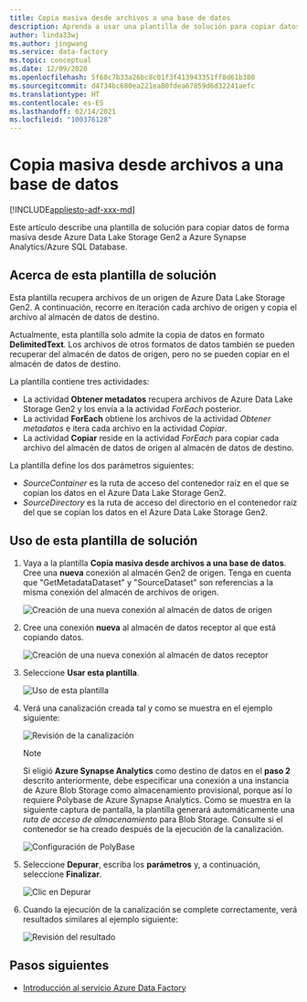 ```yaml
---
title: Copia masiva desde archivos a una base de datos
description: Aprenda a usar una plantilla de solución para copiar datos de forma masiva desde Azure Data Lake Storage Gen2 a Azure Synapse Analytics/Azure SQL Database.
author: linda33wj
ms.author: jingwang
ms.service: data-factory
ms.topic: conceptual
ms.date: 12/09/2020
ms.openlocfilehash: 5f68c7b33a26bc8c01f3f413943351ff8d61b380
ms.sourcegitcommit: d4734bc680ea221ea80fdea67859d6d32241aefc
ms.translationtype: HT
ms.contentlocale: es-ES
ms.lasthandoff: 02/14/2021
ms.locfileid: "100376128"
---
```

# <a name="bulk-copy-from-files-to-database"></a>Copia masiva desde archivos a una base de datos

[!INCLUDE[appliesto-adf-xxx-md](includes/appliesto-adf-xxx-md.md)]

Este artículo describe una plantilla de solución para copiar datos de forma masiva desde Azure Data Lake Storage Gen2 a Azure Synapse Analytics/Azure SQL Database.

## <a name="about-this-solution-template"></a>Acerca de esta plantilla de solución

Esta plantilla recupera archivos de un origen de Azure Data Lake Storage Gen2. A continuación, recorre en iteración cada archivo de origen y copia el archivo al almacén de datos de destino. 

Actualmente, esta plantilla solo admite la copia de datos en formato **DelimitedText**. Los archivos de otros formatos de datos también se pueden recuperar del almacén de datos de origen, pero no se pueden copiar en el almacén de datos de destino.  

La plantilla contiene tres actividades:
- La actividad **Obtener metadatos** recupera archivos de Azure Data Lake Storage Gen2 y los envía a la actividad *ForEach* posterior.
- La actividad **ForEach** obtiene los archivos de la actividad *Obtener metadatos* e itera cada archivo en la actividad *Copiar*.
- La actividad **Copiar** reside en la actividad *ForEach* para copiar cada archivo del almacén de datos de origen al almacén de datos de destino.

La plantilla define los dos parámetros siguientes:
- *SourceContainer* es la ruta de acceso del contenedor raíz en el que se copian los datos en el Azure Data Lake Storage Gen2. 
- *SourceDirectory* es la ruta de acceso del directorio en el contenedor raíz del que se copian los datos en el Azure Data Lake Storage Gen2.

## <a name="how-to-use-this-solution-template"></a>Uso de esta plantilla de solución

1. Vaya a la plantilla **Copia masiva desde archivos a una base de datos**. Cree una **nueva** conexión al almacén Gen2 de origen. Tenga en cuenta que "GetMetadataDataset" y "SourceDataset" son referencias a la misma conexión del almacén de archivos de origen.

    ![Creación de una nueva conexión al almacén de datos de origen](media/solution-template-bulk-copy-from-files-to-database/source-connection.png)

2. Cree una conexión **nueva** al almacén de datos receptor al que está copiando datos.

    ![Creación de una nueva conexión al almacén de datos receptor](media/solution-template-bulk-copy-from-files-to-database/destination-connection.png)
    
3. Seleccione **Usar esta plantilla**.

    ![Uso de esta plantilla](media/solution-template-bulk-copy-from-files-to-database/use-template.png)
    
4. Verá una canalización creada tal y como se muestra en el ejemplo siguiente:

    ![Revisión de la canalización](media/solution-template-bulk-copy-from-files-to-database/new-pipeline.png)

    > [!NOTE]
    > Si eligió **Azure Synapse Analytics** como destino de datos en el **paso 2** descrito anteriormente, debe especificar una conexión a una instancia de Azure Blob Storage como almacenamiento provisional, porque así lo requiere Polybase de Azure Synapse Analytics. Como se muestra en la siguiente captura de pantalla, la plantilla generará automáticamente una *ruta de acceso de almacenamiento* para Blob Storage. Consulte si el contenedor se ha creado después de la ejecución de la canalización.
        
    ![Configuración de PolyBase](media/solution-template-bulk-copy-from-files-to-database/staging-account.png)

5. Seleccione **Depurar**, escriba los **parámetros** y, a continuación, seleccione **Finalizar**.

    ![Clic en **Depurar**](media/solution-template-bulk-copy-from-files-to-database/debug-run.png)

6. Cuando la ejecución de la canalización se complete correctamente, verá resultados similares al ejemplo siguiente:

    ![Revisión del resultado](media/solution-template-bulk-copy-from-files-to-database/run-succeeded.png)

       
## <a name="next-steps"></a>Pasos siguientes

- [Introducción al servicio Azure Data Factory](introduction.md)